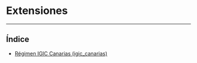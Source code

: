 # Extensiones
----------------------

## Índice

  * [Régimen IGIC Canarias (igic_canarias)](./igic_canarias/index.md)
  
